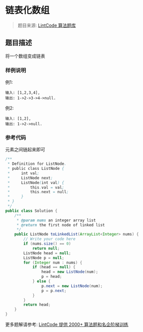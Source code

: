 # 链表化数组
 > 题目来源: [LintCode 算法题库](https://www.lintcode.com/problem/convert-array-list-to-linked-list/?utm_source=sc-github-wzz)
 ## 题目描述
 将一个数组变成链表
 ### 样例说明
 例1:
```
输入: [1,2,3,4], 
输出: 1->2->3->4->null.
```

例2:
```
输入: [1,2], 
输出: 1->2->null.
```

 ### 参考代码
 元素之间链起来即可
```java
/**
 * Definition for ListNode.
 * public class ListNode {
 *     int val;
 *     ListNode next;
 *     ListNode(int val) {
 *         this.val = val;
 *         this.next = null;
 *     }
 * }
 */ 
public class Solution {
    /**
     * @param nums an integer array list
     * @return the first node of linked list
     */
    public ListNode toLinkedList(ArrayList<Integer> nums) {  
        // Write your code here
        if (nums.size() == 0)
            return null;
        ListNode head = null;
        ListNode p = null;
        for (Integer num : nums) {
            if (head == null) {
                head = new ListNode(num);
                p = head;
            } else {
                p.next = new ListNode(num);
                p = p.next;
            }
        }
        return head;
    }
}
```
 更多题解请参考: [LintCode 提供 2000+ 算法题和名企阶梯训练](https://www.lintcode.com/problem/?utm_source=sc-github-wzz)